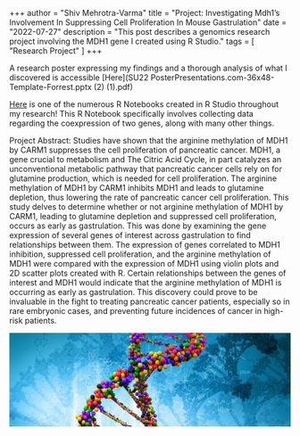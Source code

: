 +++
author = "Shiv Mehrotra-Varma"
title = "Project: Investigating Mdh1’s Involvement In Suppressing Cell Proliferation In Mouse Gastrulation"
date = "2022-07-27"
description = "This post describes a genomics research project involving the MDH1 gene I created using R Studio."
tags = [
    "Research Project"
]
+++

A research poster expressing my findings and a thorough analysis of what I discovered is accessible [Here](SU22 PosterPresentations.com-36x48-Template-Forrest.pptx (2) (1).pdf)

[Here](c-moor_ccc_su22_mouse_gastrulation_part2.nb.html) is one of the numerous R Notebooks created in R Studio throughout my research! This R Notebook specifically involves collecting data regarding the coexpression of two genes, along with many other things.

Project Abstract: 
Studies have shown that the arginine methylation of MDH1 by CARM1 suppresses the cell proliferation of pancreatic cancer. MDH1, a gene crucial to metabolism and The Citric Acid Cycle, in part catalyzes an unconventional metabolic pathway that pancreatic cancer cells rely on for glutamine production, which is needed for cell proliferation. The arginine methylation of MDH1 by CARM1 inhibits MDH1 and leads to glutamine depletion, thus lowering the rate of pancreatic cancer cell proliferation. This study delves to determine whether or not arginine methylation of MDH1 by CARM1, leading to glutamine depletion and suppressed cell proliferation, occurs as early as gastrulation. This was done by examining the gene expression of several genes of interest across gastrulation to find relationships between them. The expression of genes correlated to MDH1 inhibition, suppressed cell proliferation, and the arginine methylation of MDH1 were compared with the expression of MDH1 using violin plots and 2D scatter plots created with R. Certain relationships between the genes of interest and MDH1 would indicate that the arginine methylation of MDH1 is occurring as early as 
gastrulation. This discovery could prove to be invaluable in the fight to treating pancreatic cancer patients, especially so in rare embryonic cases, and preventing future incidences of cancer in high-risk patients.

![](DNA.jpg)



